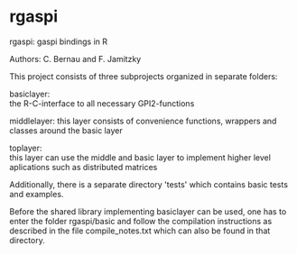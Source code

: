 # rgaspi
rgaspi: gaspi bindings in R

Authors: C. Bernau and F. Jamitzky

This project consists of three subprojects organized in separate folders:

basiclayer:  
the R-C-interface to all necessary GPI2-functions 

middlelayer: 
this layer consists of convenience functions, wrappers and 
            classes around the basic layer 
            
toplayer:    
this layer can use the middle and basic layer to implement
            higher level aplications such as distributed matrices


Additionally, there is a separate directory 'tests' which contains basic tests
and examples.

Before the shared library implementing basiclayer can be used, one has to enter the folder rgaspi/basic and
follow the compilation instructions as described in the file compile_notes.txt which can also be found in that 
directory.
